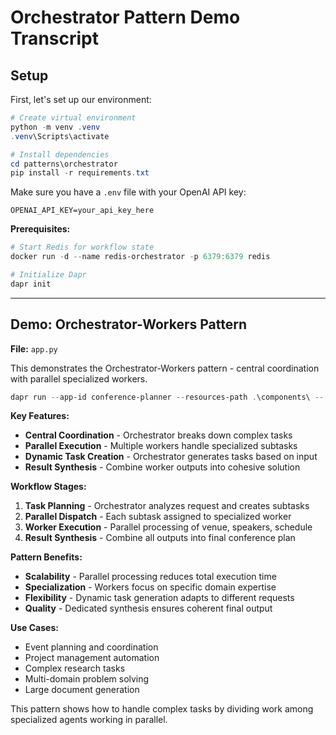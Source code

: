 # Orchestrator Pattern Demo Transcript

## Setup
First, let's set up our environment:

```powershell
# Create virtual environment
python -m venv .venv
.venv\Scripts\activate

# Install dependencies
cd patterns\orchestrator
pip install -r requirements.txt
```

Make sure you have a `.env` file with your OpenAI API key:
```
OPENAI_API_KEY=your_api_key_here
```

**Prerequisites:**
```powershell
# Start Redis for workflow state
docker run -d --name redis-orchestrator -p 6379:6379 redis

# Initialize Dapr
dapr init
```

---

## Demo: Orchestrator-Workers Pattern
**File:** `app.py`

This demonstrates the Orchestrator-Workers pattern - central coordination with parallel specialized workers.

```powershell
dapr run --app-id conference-planner --resources-path .\components\ -- python app.py
```

**Key Features:**
- **Central Coordination** - Orchestrator breaks down complex tasks
- **Parallel Execution** - Multiple workers handle specialized subtasks
- **Dynamic Task Creation** - Orchestrator generates tasks based on input
- **Result Synthesis** - Combine worker outputs into cohesive solution

**Workflow Stages:**
1. **Task Planning** - Orchestrator analyzes request and creates subtasks
2. **Parallel Dispatch** - Each subtask assigned to specialized worker
3. **Worker Execution** - Parallel processing of venue, speakers, schedule
4. **Result Synthesis** - Combine all outputs into final conference plan

**Pattern Benefits:**
- **Scalability** - Parallel processing reduces total execution time
- **Specialization** - Workers focus on specific domain expertise
- **Flexibility** - Dynamic task generation adapts to different requests
- **Quality** - Dedicated synthesis ensures coherent final output

**Use Cases:**
- Event planning and coordination
- Project management automation
- Complex research tasks
- Multi-domain problem solving
- Large document generation

This pattern shows how to handle complex tasks by dividing work among specialized agents working in parallel.
